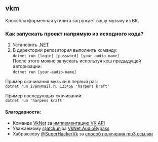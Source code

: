 ## vkm
Кроссплатформенная утилита загружает вашу музыку из ВК.
### Как запускать проект напрямую из исходного кода?
1. Установить [.NET](https://dot.net)
2. В директории репозитория выполнить команду:  
`dotnet run [login] [password] [your-audio-name]`  
После этого можно запускать используя кеш предыдущей авторизации:  
`dotnet run [your-audio-name]`  

Пример скачивания музыки в первый раз:  
`dotnet run ivan@mail.ru 123456 'harpens kraft'`  

Пример последующих скачиваний:  
`dotnet run 'harpens kraft'`

#### Благодарности:
* Команде [VkNet](https://github.com/vknet) за [имплементацию VK API](https://vknet.github.io/vk/)  
* Уважаемому [@atckun](https://github.com/atckun) за [VkNet.AudioBypass](https://github.com/atckun/VkNet.AudioBypass)  
* Хабраюзеру [@SuperHackerVk](https://habr.com/ru/users/superhackervk) за [способ получения mp3 ссылки](https://habr.com/ru/post/519302/)


